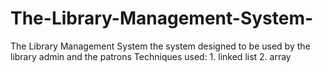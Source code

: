 # The-Library-Management-System-
The Library Management System  the system designed to be used by the library admin and the patrons  Techniques used:  1. linked list 2. array
